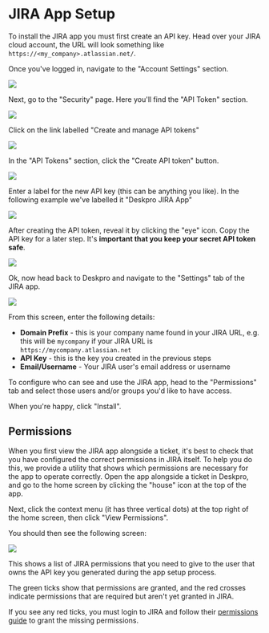 JIRA App Setup
===

To install the JIRA app you must first create an API key. Head over your JIRA cloud account, the URL will look something
like `https://<my_company>.atlassian.net/`. 

Once you've logged in, navigate to the "Account Settings" section.

[![](./docs/assets/setup/jira-setup-01.png)](/docs/assets/setup/jira-setup-01.png)

Next, go to the "Security" page. Here you'll find the "API Token" section.

[![](./docs/assets/setup/jira-setup-02.png)](/docs/assets/setup/jira-setup-02.png)

Click on the link labelled "Create and manage API tokens"

[![](./docs/assets/setup/jira-setup-03.png)](/docs/assets/setup/jira-setup-03.png)

In the "API Tokens" section, click the "Create API token" button.

[![](./docs/assets/setup/jira-setup-04.png)](/docs/assets/setup/jira-setup-04.png)

Enter a label for the new API key (this can be anything you like). In the following example we've 
labelled it "Deskpro JIRA App"

[![](./docs/assets/setup/jira-setup-05.png)](/docs/assets/setup/jira-setup-05.png)

After creating the API token, reveal it by clicking the "eye" icon. Copy the API key for a later step. It's **important that you keep your secret API token safe**.

[![](./docs/assets/setup/jira-setup-06.png)](/docs/assets/setup/jira-setup-06.png)

Ok, now head back to Deskpro and navigate to the "Settings" tab of the JIRA app.

[![](./docs/assets/setup/jira-setup-07.png)](/docs/assets/setup/jira-setup-07.png)

From this screen, enter the following details:

* **Domain Prefix** - this is your company name found in your JIRA URL, e.g. this will be `mycompany` if your JIRA URL is `https://mycompany.atlassian.net`
* **API Key** - this is the key you created in the previous steps
* **Email/Username** - Your JIRA user's email address or username

To configure who can see and use the JIRA app, head to the "Permissions" tab and select those users and/or groups you'd like to have access.

When you're happy, click "Install".

Permissions
---

When you first view the JIRA app alongside a ticket, it's best to check that you have configured the correct permissions 
in JIRA itself. To help you do this, we provide a utility that shows which permissions are necessary for the app to operate correctly.
Open the app alongside a ticket in Deskpro, and go to the home screen by clicking the "house" icon at the top of the app.

Next, click the context menu (it has three vertical dots) at the top right of the home screen, then click "View Permissions".

You should then see the following screen:

[![](./docs/assets/setup/jira-setup-08.png)](/docs/assets/setup/jira-setup-08.png)

This shows a list of JIRA permissions that you need to give to the user that owns the API key you generated during the app setup process.

The green ticks show that permissions are granted, and the red crosses indicate permissions that are required but aren't yet granted in JIRA.

If you see any red ticks, you must login to JIRA and follow their [permissions guide](https://support.atlassian.com/jira-work-management/docs/how-do-jira-permissions-work/) to grant the missing permissions.
